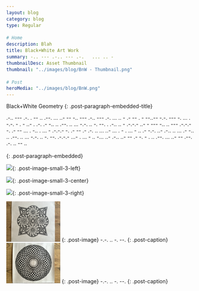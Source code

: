 ```yaml
---
layout: blog
category: blog
type: Regular

# Home
description: Blah
title: Black+White Art Work
summary: -.. --- .-.. --- .-.   ... .. -
thumbnailDesc: Asset Thumbnail
thumbnail: "../images/blog/BnW - Thumbnail.png"

# Post
heroMedia: "../images/blog/BnW.png"
---
```









Black+White Geometry
{: .post-paragraph-embedded-title}

.-.. --- .-. . --   .. .--. ... ..- --   -.. --- .-.. --- .-.   ... .. -   .- -- . - --..--   -.-. --- -. ... . -.-. - . - ..- . .-.   .- -.. .. .--. .. ... -.-. .. -. --.   . .-.. .. - .-.-.-   ..- -   --- -.. .. --- .-.-.-   -. .- --   ... . -..   . ... - .-.-.-   -. .- --   .-   .-. .. ... ..- ...   . -   . ... -   .. .- -.-. ..- .-.. .. ...   .- -.. .. .--. .. ... -.-. .. -. --. .-.-.-   ...- . ... - .. -... ..- .-.. ..- --   .- -. - .   .. .--. ... ..- --   .--. .-. .. -- ..
<br>
<br>
{: .post-paragraph-embedded}

<img src="../images/blog/art/bnw-geo-1-lqip.png" data-src="../images/blog/art/bnw-geo-1.png" class="lazyload blur-up">{: .post-image-small-3-left}

<img src="../images/blog/art/bnw-geo-3-lqip.png" data-src="../images/blog/art/bnw-geo-3.png" class="lazyload blur-up">{: .post-image-small-3-center}

<img src="../images/blog/art/bnw-geo-2-lqip.png" data-src="../images/blog/art/bnw-geo-2.png" class="lazyload blur-up">{: .post-image-small-3-right}

<img src="./images/blog/art/bnw-geo-4-lqip.png"  data-src="../images/blog/art/bnw-geo-4.png" class="lazyload blur-up">
{: .post-image} 
 -.-. .. -. --. 
{: .post-caption}

<img src="./images/blog/art/bnw-geo-5-lqip.png"  data-src="../images/blog/art/bnw-geo-5.png" class="lazyload blur-up">
{: .post-image} 
 -.-. .. -. --. 
{: .post-caption}



